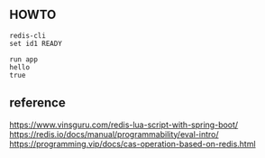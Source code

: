 ## HOWTO

    redis-cli
    set id1 READY

    run app
    hello
    true

## reference
https://www.vinsguru.com/redis-lua-script-with-spring-boot/
https://redis.io/docs/manual/programmability/eval-intro/
https://programming.vip/docs/cas-operation-based-on-redis.html
